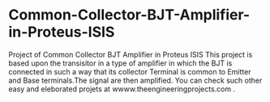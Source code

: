 # Common-Collector-BJT-Amplifier-in-Proteus-ISIS
Project of Common Collector BJT Amplifier in Proteus ISIS
This project is based upon the transisitor in a type of amplifier in which the BJT is connected in such a way that its collector Terminal is common to Emitter and Base terminals.The signal are then amplified. You can check such other easy and eleborated projets at wwww.theengineeringprojects.com . 
